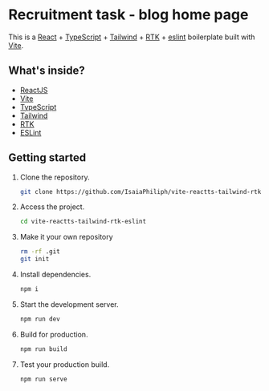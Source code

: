 # Recruitment task - blog home page

This is a [React](https://reactjs.org) + [TypeScript](https://www.typescriptlang.org/) + [Tailwind](https://tailwindcss.com/) + [RTK](https://redux-toolkit.js.org/) + [eslint](https://eslint.org/) boilerplate built with [Vite](https://vitejs.dev).

## What's inside?

- [ReactJS](https://reactjs.org)
- [Vite](https://vitejs.dev)
- [TypeScript](https://www.typescriptlang.org)
- [Tailwind](https://tailwindcss.com/)
- [RTK](https://redux-toolkit.js.org/)
- [ESLint](https://eslint.org)

## Getting started

1. Clone the repository.

   ```bash
   git clone https://github.com/IsaiaPhiliph/vite-reactts-tailwind-rtk-eslint.git
   ```

2. Access the project.

   ```bash
   cd vite-reactts-tailwind-rtk-eslint
   ```

3. Make it your own repository

   ```bash
   rm -rf .git
   git init
   ```

4. Install dependencies.

   ```bash
   npm i
   ```

5. Start the development server.

   ```bash
   npm run dev
   ```

6. Build for production.

   ```bash
   npm run build
   ```

7. Test your production build.

   ```bash
   npm run serve
   ```
